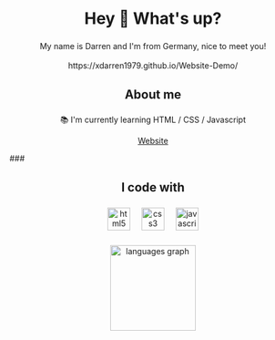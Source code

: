 <h1 align="center">Hey 👋 What's up?</h1>

###

<p align="center">My name is Darren and I'm from Germany, nice to meet you!<br><br>https://xdarren1979.github.io/Website-Demo/</p>

###

<h2 align="center">About me</h2>

###

<p align="center">📚 I'm currently learning HTML / CSS / Javascript</p>
<p align="center">
  <a href="https://xdarren1979.github.io/Website-Demo/" target="_blank">Website</a>
</p>
###

<h2 align="center">I code with</h2>

###

<div align="center">
  <img src="https://cdn.jsdelivr.net/gh/devicons/devicon/icons/html5/html5-original.svg" height="40" alt="html5 logo"  />
  <img width="12" />
  <img src="https://cdn.jsdelivr.net/gh/devicons/devicon/icons/css3/css3-original.svg" height="40" alt="css3 logo"  />
  <img width="12" />
  <img src="https://cdn.jsdelivr.net/gh/devicons/devicon/icons/javascript/javascript-original.svg" height="40" alt="javascript logo"  />
</div>

###

<div align="center">
  <img src="https://github-readme-stats.vercel.app/api/top-langs?username=xDarren1979&locale=en&hide_title=false&layout=compact&card_width=320&langs_count=10&theme=dark&hide_border=true&order=2" height="150" alt="languages graph"  />
</div>

###
